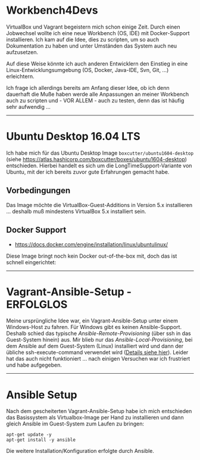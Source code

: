 # Workbench4Devs

VirtualBox und Vagrant begeistern mich schon einige Zeit. Durch einen Jobwechsel wollte ich eine neue Workbench (OS, IDE) mit Docker-Support installieren. Ich kam auf die Idee, dies zu scripten, um so auch Dokumentation zu haben und unter Umständen das System auch neu aufzusetzen. 

Auf diese Weise könnte ich auch anderen Entwicklern den Einstieg in eine Linux-Entwicklungsumgebung (OS, Docker, Java-IDE, Svn, Git, ...) erleichtern.

Ich frage ich allerdings bereits am Anfang dieser Idee, ob ich denn dauerhaft die Muße haben werde alle Anpassungen an meiner Workbench auch zu scripten und - VOR ALLEM - auch zu testen, denn das ist häufig sehr aufwendig ...

---

# Ubuntu Desktop 16.04 LTS
Ich habe mich für das Ubuntu Desktop Image ``boxcutter/ubuntu1604-desktop`` (siehe  https://atlas.hashicorp.com/boxcutter/boxes/ubuntu1604-desktop) entschieden. Hierbei handelt es sich um die LongTimeSupport-Variante von Ubuntu, mit der ich bereits zuvor gute Erfahrungen gemacht habe.

## Vorbedingungen

Das Image möchte die VirtualBox-Guest-Additions in Version 5.x installieren ... deshalb muß mindestens VirtualBox 5.x installiert sein.

## Docker Support
* https://docs.docker.com/engine/installation/linux/ubuntulinux/

Diese Image bringt noch kein Docker out-of-the-box mit, doch das ist schnell eingerichtet:

---

# Vagrant-Ansible-Setup - ERFOLGLOS

Meine ursprüngliche Idee war, ein Vagrant-Ansible-Setup unter einem Windows-Host zu fahren. Für Windows gibt es keinen Ansible-Support. Deshalb schied das typische *Ansible-Remote-Provisioning* (über ssh in das Guest-System hinein) aus. Mir blieb nur das *Ansible-Local-Provisioning*, bei dem Ansible auf dem Guest-System (Linux) installiert wird und dann der übliche ssh-execute-command verwendet wird ([Details siehe hier](ansible.md)). Leider hat das auch nicht funktioniert ... nach einigen Versuchen war ich frustriert und habe aufgegeben.

---

# Ansible Setup

Nach dem gescheiterten Vagrant-Ansible-Setup habe ich mich entschieden das Basissystem als Virtualbox-Image per Hand zu installieren und dann gleich Ansible im Guest-System zum Laufen zu bringen:

    apt-get update -y
    apt-get install -y ansible
    
Die weitere Installation/Konfiguration erfolgte durch Ansible.


